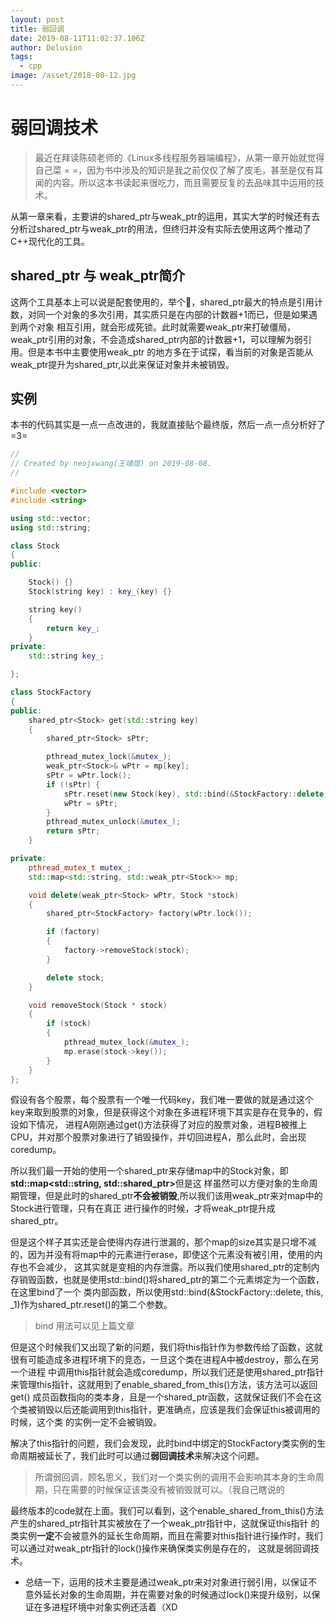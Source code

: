 ```yaml
---
layout: post
title: 弱回调
date: 2019-08-11T11:02:37.106Z
author: Delusion
tags:
  - cpp
image: /asset/2018-08-12.jpg
---
```

# 弱回调技术

> 最近在拜读陈硕老师的《Linux多线程服务器端编程》，从第一章开始就觉得自己菜 = =，因为书中涉及的知识是我之前仅仅了解了皮毛，甚至是仅有耳闻的内容。所以这本书读起来很吃力，而且需要反复的去品味其中运用的技术。

从第一章来看，主要讲的shared_ptr与weak_ptr的运用，其实大学的时候还有去分析过shared_ptr与weak_ptr的用法，但终归并没有实际去使用这两个推动了C++现代化的工具。

## shared_ptr 与 weak_ptr简介

这两个工具基本上可以说是配套使用的，举个🌰，shared_ptr最大的特点是引用计数，对同一个对象的多次引用，其实质只是在内部的计数器+1而已，但是如果遇到两个对象
相互引用，就会形成死锁。此时就需要weak_ptr来打破僵局，weak_ptr引用的对象，不会造成shared_ptr内部的计数器+1，可以理解为弱引用。但是本书中主要使用weak_ptr
的地方多在于试探，看当前的对象是否能从weak_ptr提升为shared_ptr,以此来保证对象并未被销毁。

## 实例

本书的代码其实是一点一点改进的，我就直接贴个最终版，然后一点一点分析好了=3=

```cpp
//
// Created by neojxwang(王靖煊) on 2019-08-08.
//

#include <vector>
#include <string>

using std::vector;
using std::string;

class Stock
{
public:

    Stock() {}
    Stock(string key) : key_(key) {}

    string key()
    {
        return key_;
    }
private:
    std::string key_;

};

class StockFactory
{
public:
    shared_ptr<Stock> get(std::string key)
    {
        shared_ptr<Stock> sPtr;

        pthread_mutex_lock(&mutex_);
        weak_ptr<Stock>& wPtr = mp[key];
        sPtr = wPtr.lock();
        if (!sPtr) {
            sPtr.reset(new Stock(key), std::bind(&StockFactory::delete, weak_ptr<StockFactory>(enable_shared_from_this()), _1));
            wPtr = sPtr;
        }
        pthread_mutex_unlock(&mutex_);
        return sPtr;
    }

private:
    pthread_mutex_t mutex_;
    std::map<std::string, std::weak_ptr<Stock>> mp;

    void delete(weak_ptr<Stock> wPtr, Stock *stock)
    {
        shared_ptr<StockFactory> factory(wPtr.lock());

        if (factory)
        {
            factory->removeStock(stock);
        }

        delete stock;
    }

    void removeStock(Stock * stock)
    {
        if (stock)
        {
            pthread_mutex_lock(&mutex_);
            mp.erase(stock->key());
        }
    }
};


``` 

假设有各个股票，每个股票有一个唯一代码key，我们唯一要做的就是通过这个key来取到股票的对象，但是获得这个对象在多进程环境下其实是存在竞争的，假设如下情况，
进程A刚刚通过get()方法获得了对应的股票对象，进程B被推上CPU，并对那个股票对象进行了销毁操作，并切回进程A，那么此时，会出现coredump。

所以我们最一开始的使用一个shared_ptr来存储map中的Stock对象，即<strong>std::map<std::string, std::shared_ptr<Stock>></strong>但是这
样虽然可以方便对象的生命周期管理，但是此时的shared_ptr<strong>不会被销毁</strong>,所以我们该用weak_ptr来对map中的Stock进行管理，只有在真正
进行操作的时候，才将weak_ptr提升成shared_ptr。

但是这个样子其实还是会使得内存进行泄漏的，那个map的size其实是只增不减的，因为并没有将map中的元素进行erase，即使这个元素没有被引用，使用的内存也不会减少，
这其实就是变相的内存泄露。所以我们使用shared_ptr的定制内存销毁函数，也就是使用std::bind()将shared_ptr的第二个元素绑定为一个函数，在这里bind了一个
类内部函数，所以使用std::bind(&StockFactory::delete, this, _1)作为shared_ptr.reset()的第二个参数。

> bind 用法可以见上篇文章

但是这个时候我们又出现了新的问题，我们将this指针作为参数传给了函数，这就很有可能造成多进程环境下的竞态，一旦这个类在进程A中被destroy，那么在另一个进程
中调用this指针就会造成coredump，所以我们还是使用shared_ptr指针来管理this指针，这就用到了enable_shared_from_this()方法，该方法可以返回get()
成员函数指向的类本身，且是一个shared_ptr函数，这就保证我们不会在这个类被销毁以后还能调用到this指针，更准确点，应该是我们会保证this被调用的时候，这个类
的实例一定不会被销毁。

解决了this指针的问题，我们会发现，此时bind中绑定的StockFactory类实例的生命周期被延长了，我们此时可以通过<strong>弱回调技术</strong>来解决这个问题。

> 所谓弱回调，顾名思义，我们对一个类实例的调用不会影响其本身的生命周期，只在需要的时候保证该类没有被销毁就可以。（我自己瞎说的

最终版本的code就在上面。我们可以看到，这个enable_shared_from_this()方法产生的shared_ptr指针其实被放在了一个weak_ptr指针中，这就保证this指针
的类实例<strong>一定</strong>不会被意外的延长生命周期，而且在需要对this指针进行操作时，我们可以通过对weak_ptr指针的lock()操作来确保类实例是存在的，
这就是弱回调技术。

* 总结一下，运用的技术主要是通过weak_ptr来对对象进行弱引用，以保证不意外延长对象的生命周期，并在需要对象的时候通过lock()来提升级别，以保证在多进程环境中对象实例还活着（XD





